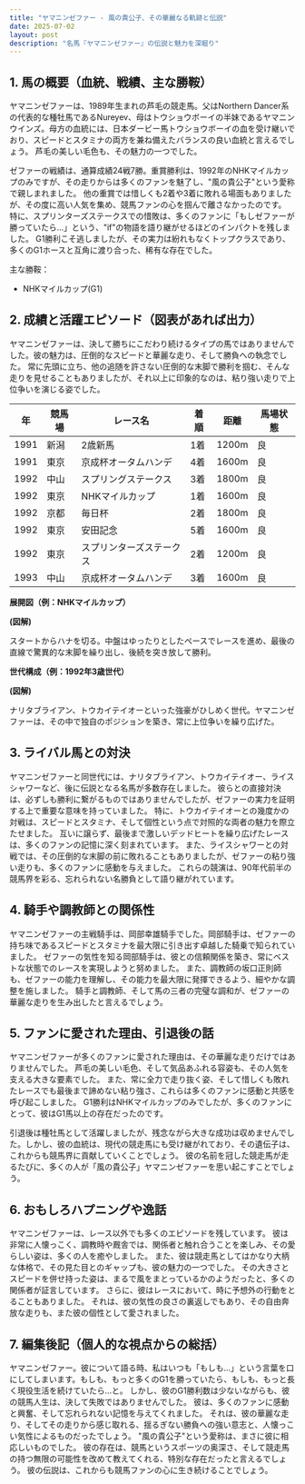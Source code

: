 ```yaml
---
title: "ヤマニンゼファー - 風の貴公子、その華麗なる軌跡と伝説"
date: 2025-07-02
layout: post
description: "名馬『ヤマニンゼファー』の伝説と魅力を深堀り"
---
```


## 1. 馬の概要（血統、戦績、主な勝鞍）

ヤマニンゼファーは、1989年生まれの芦毛の競走馬。父はNorthern Dancer系の代表的な種牡馬であるNureyev、母はトウショウボーイの半妹であるヤマニンウインズ。母方の血統には、日本ダービー馬トウショウボーイの血を受け継いでおり、スピードとスタミナの両方を兼ね備えたバランスの良い血統と言えるでしょう。  芦毛の美しい毛色も、その魅力の一つでした。

ゼファーの戦績は、通算成績24戦7勝。重賞勝利は、1992年のNHKマイルカップのみですが、その走りからは多くのファンを魅了し、"風の貴公子"という愛称で親しまれました。  他の重賞では惜しくも2着や3着に敗れる場面もありましたが、その度に高い人気を集め、競馬ファンの心を掴んで離さなかったのです。  特に、スプリンターズステークスでの惜敗は、多くのファンに「もしゼファーが勝っていたら…」という、"if"の物語を語り継がせるほどのインパクトを残しました。  G1勝利こそ逃しましたが、その実力は紛れもなくトップクラスであり、多くのG1ホースと互角に渡り合った、稀有な存在でした。

主な勝鞍：
* NHKマイルカップ(G1)


## 2. 成績と活躍エピソード（図表があれば出力）

ヤマニンゼファーは、決して勝ちにこだわり続けるタイプの馬ではありませんでした。彼の魅力は、圧倒的なスピードと華麗な走り、そして勝負への執念でした。  常に先頭に立ち、他の追随を許さない圧倒的な末脚で勝利を掴む、そんな走りを見せることもありましたが、それ以上に印象的なのは、粘り強い走りで上位争いを演じる姿でした。

| 年 | 競馬場 | レース名 | 着順 | 距離 | 馬場状態 |
|---|---|---|---|---|---|
| 1991 | 新潟 | 2歳新馬 | 1着 | 1200m | 良 |
| 1991 | 東京 | 京成杯オータムハンデ | 4着 | 1600m | 良 |
| 1992 | 中山 | スプリングステークス | 3着 | 1800m | 良 |
| 1992 | 東京 | NHKマイルカップ | 1着 | 1600m | 良 |
| 1992 | 京都 | 毎日杯 | 2着 | 1800m | 良 |
| 1992 | 東京 | 安田記念 | 5着 | 1600m | 良 |
| 1992 | 東京 | スプリンターズステークス | 2着 | 1200m | 良 |
| 1993 | 中山 | 京成杯オータムハンデ | 3着 | 1600m | 良 |


**展開図（例：NHKマイルカップ）**

**(図解)**

スタートからハナを切る。中盤はゆったりとしたペースでレースを進め、最後の直線で驚異的な末脚を繰り出し、後続を突き放して勝利。


**世代構成（例：1992年3歳世代）**

**(図解)**

ナリタブライアン、トウカイテイオーといった強豪がひしめく世代。ヤマニンゼファーは、その中で独自のポジションを築き、常に上位争いを繰り広げた。


## 3. ライバル馬との対決

ヤマニンゼファーと同世代には、ナリタブライアン、トウカイテイオー、ライスシャワーなど、後に伝説となる名馬が多数存在しました。  彼らとの直接対決は、必ずしも勝利に繋がるものではありませんでしたが、ゼファーの実力を証明する上で重要な意味を持っていました。  特に、トウカイテイオーとの幾度かの対戦は、スピードとスタミナ、そして個性という点で対照的な両者の魅力を際立たせました。  互いに譲らず、最後まで激しいデッドヒートを繰り広げたレースは、多くのファンの記憶に深く刻まれています。  また、ライスシャワーとの対戦では、その圧倒的な末脚の前に敗れることもありましたが、ゼファーの粘り強い走りも、多くのファンに感動を与えました。  これらの競演は、90年代前半の競馬界を彩る、忘れられない名勝負として語り継がれています。


## 4. 騎手や調教師との関係性

ヤマニンゼファーの主戦騎手は、岡部幸雄騎手でした。岡部騎手は、ゼファーの持ち味であるスピードとスタミナを最大限に引き出す卓越した騎乗で知られていました。  ゼファーの気性を知る岡部騎手は、彼との信頼関係を築き、常にベストな状態でのレースを実現しようと努めました。  また、調教師の坂口正則師も、ゼファーの能力を理解し、その能力を最大限に発揮できるよう、細やかな調整を施しました。  騎手と調教師、そして馬の三者の完璧な調和が、ゼファーの華麗な走りを生み出したと言えるでしょう。


## 5. ファンに愛された理由、引退後の話

ヤマニンゼファーが多くのファンに愛された理由は、その華麗な走りだけではありませんでした。  芦毛の美しい毛色、そして気品あふれる容姿も、その人気を支える大きな要素でした。  また、常に全力で走り抜く姿、そして惜しくも敗れたレースでも最後まで諦めない粘り強さ、これらは多くのファンに感動と共感を呼び起こしました。  G1勝利はNHKマイルカップのみでしたが、多くのファンにとって、彼はG1馬以上の存在だったのです。

引退後は種牡馬として活躍しましたが、残念ながら大きな成功は収めませんでした。しかし、彼の血統は、現代の競走馬にも受け継がれており、その遺伝子は、これからも競馬界に貢献していくことでしょう。  彼の名前を冠した競走馬が走るたびに、多くの人が「風の貴公子」ヤマニンゼファーを思い起こすことでしょう。


## 6. おもしろハプニングや逸話

ヤマニンゼファーは、レース以外でも多くのエピソードを残しています。  彼は非常に人懐っこく、調教時や厩舎では、関係者と触れ合うことを楽しみ、その愛らしい姿は、多くの人を癒やしました。  また、彼は競走馬としてはかなり大柄な体格で、その見た目とのギャップも、彼の魅力の一つでした。  その大きさとスピードを併せ持った姿は、まるで風をまとっているかのようだったと、多くの関係者が証言しています。  さらに、彼はレースにおいて、時に予想外の行動をとることもありました。  それは、彼の気性の良さの裏返しでもあり、その自由奔放な走りも、また彼の個性として愛されました。


## 7. 編集後記（個人的な視点からの総括）

ヤマニンゼファー。彼について語る時、私はいつも「もしも…」という言葉を口にしてしまいます。もしも、もっと多くのG1を勝っていたら、もしも、もっと長く現役生活を続けていたら…と。  しかし、彼のG1勝利数は少ないながらも、彼の競馬人生は、決して失敗ではありませんでした。  彼は、多くのファンに感動と興奮、そして忘れられない記憶を与えてくれました。  それは、彼の華麗な走り、そしてその走りから感じ取れる、揺るぎない勝負への強い意志と、人懐っこい気性によるものだったでしょう。  "風の貴公子"という愛称は、まさに彼に相応しいものでした。  彼の存在は、競馬というスポーツの奥深さ、そして競走馬の持つ無限の可能性を改めて教えてくれる、特別な存在だったと言えるでしょう。  彼の伝説は、これからも競馬ファンの心に生き続けることでしょう。
